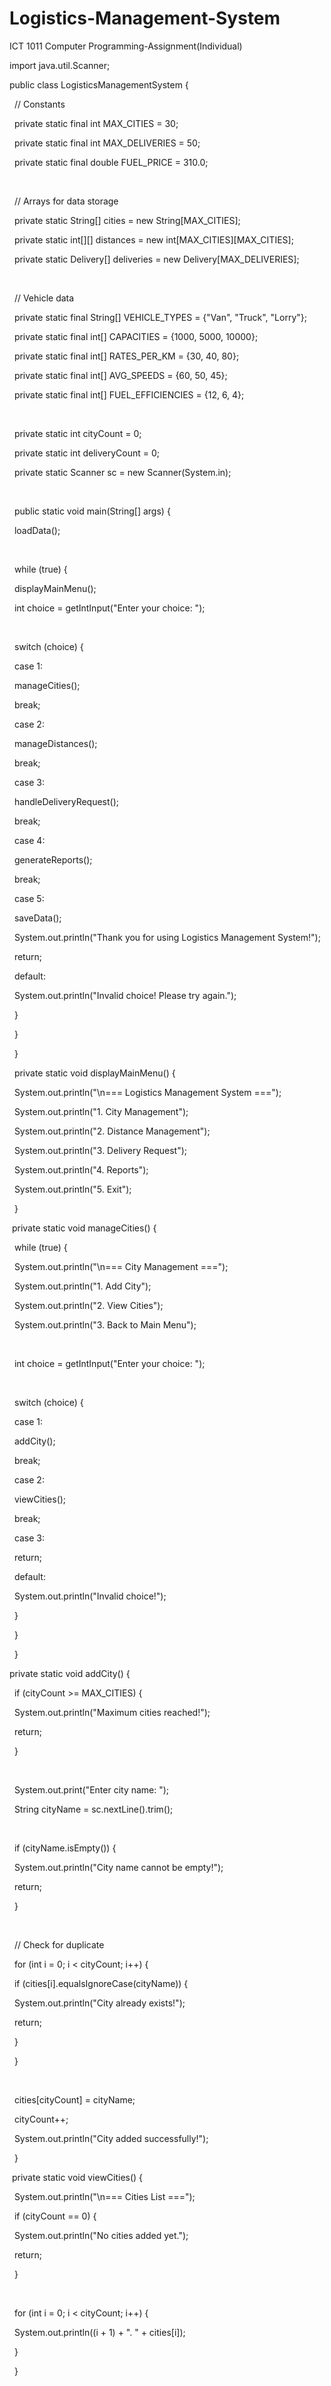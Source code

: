# Logistics-Management-System

ICT 1011 Computer Programming-Assignment(Individual)

import java.util.Scanner;



public class LogisticsManagementSystem {

    // Constants

    private static final int MAX\_CITIES = 30;

    private static final int MAX\_DELIVERIES = 50;

    private static final double FUEL\_PRICE = 310.0;

&nbsp;  

&nbsp;  // Arrays for data storage

&nbsp;   private static String\[] cities = new String\[MAX\_CITIES];

&nbsp;   private static int\[]\[] distances = new int\[MAX\_CITIES]\[MAX\_CITIES];

&nbsp;   private static Delivery\[] deliveries = new Delivery\[MAX\_DELIVERIES];

&nbsp;   

&nbsp;   // Vehicle data

&nbsp;   private static final String\[] VEHICLE\_TYPES = {"Van", "Truck", "Lorry"};

&nbsp;   private static final int\[] CAPACITIES = {1000, 5000, 10000};

&nbsp;   private static final int\[] RATES\_PER\_KM = {30, 40, 80};

&nbsp;   private static final int\[] AVG\_SPEEDS = {60, 50, 45};

&nbsp;   private static final int\[] FUEL\_EFFICIENCIES = {12, 6, 4};

&nbsp;   

&nbsp;   private static int cityCount = 0;

&nbsp;   private static int deliveryCount = 0;

&nbsp;   private static Scanner sc = new Scanner(System.in);

&nbsp;   

&nbsp;   public static void main(String\[] args) {

&nbsp;       loadData();

&nbsp;       

&nbsp;       while (true) {

&nbsp;           displayMainMenu();

&nbsp;           int choice = getIntInput("Enter your choice: ");

&nbsp;           

&nbsp;           switch (choice) {

&nbsp;               case 1:

&nbsp;                   manageCities();

&nbsp;                   break;

&nbsp;               case 2:

&nbsp;                   manageDistances();

&nbsp;                   break;

&nbsp;               case 3: 

&nbsp;                   handleDeliveryRequest();

&nbsp;                   break;

&nbsp;               case 4: 

&nbsp;                   generateReports();

&nbsp;                   break;

&nbsp;               case 5: 

&nbsp;                   saveData();

&nbsp;                   System.out.println("Thank you for using Logistics Management System!");

&nbsp;                   return;

&nbsp;               default: 

&nbsp;                   System.out.println("Invalid choice! Please try again.");

&nbsp;           }

&nbsp;       }

&nbsp;   }

&nbsp;   private static void displayMainMenu() {

&nbsp;       System.out.println("\\n=== Logistics Management System ===");

&nbsp;       System.out.println("1. City Management");

&nbsp;       System.out.println("2. Distance Management");

&nbsp;       System.out.println("3. Delivery Request");

&nbsp;       System.out.println("4. Reports");

&nbsp;       System.out.println("5. Exit");

&nbsp;   }

&nbsp;private static void manageCities() {

&nbsp;       while (true) {

&nbsp;           System.out.println("\\n=== City Management ===");

&nbsp;           System.out.println("1. Add City");

&nbsp;           System.out.println("2. View Cities");

&nbsp;           System.out.println("3. Back to Main Menu");

&nbsp;           

&nbsp;           int choice = getIntInput("Enter your choice: ");

&nbsp;           

&nbsp;           switch (choice) {

&nbsp;               case 1:

&nbsp;                   addCity(); 

&nbsp;                   break;

&nbsp;               case 2: 

&nbsp;                   viewCities(); 

&nbsp;                   break;

&nbsp;               case 3:

&nbsp;                   return;

&nbsp;               default:

&nbsp;                   System.out.println("Invalid choice!");

&nbsp;           }

&nbsp;       }

&nbsp;   }

private static void addCity() {

&nbsp;       if (cityCount >= MAX\_CITIES) {

&nbsp;           System.out.println("Maximum cities reached!");

&nbsp;           return;

&nbsp;       }

&nbsp;       

&nbsp;       System.out.print("Enter city name: ");

&nbsp;       String cityName = sc.nextLine().trim();

&nbsp;       

&nbsp;       if (cityName.isEmpty()) {

&nbsp;           System.out.println("City name cannot be empty!");

&nbsp;           return;

&nbsp;       }

&nbsp;       

&nbsp;       // Check for duplicate

&nbsp;       for (int i = 0; i < cityCount; i++) {

&nbsp;           if (cities\[i].equalsIgnoreCase(cityName)) {

&nbsp;               System.out.println("City already exists!");

&nbsp;               return;

&nbsp;           }

&nbsp;       }

&nbsp;       

&nbsp;       cities\[cityCount] = cityName;

&nbsp;       cityCount++;

&nbsp;       System.out.println("City added successfully!");

&nbsp;   }

&nbsp;private static void viewCities() {

&nbsp;       System.out.println("\\n=== Cities List ===");

&nbsp;       if (cityCount == 0) {

&nbsp;           System.out.println("No cities added yet.");

&nbsp;           return;

&nbsp;       }

&nbsp;       

&nbsp;       for (int i = 0; i < cityCount; i++) {

&nbsp;           System.out.println((i + 1) + ". " + cities\[i]);

&nbsp;       }

&nbsp;   }

